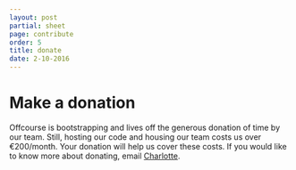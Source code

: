 ```yaml
---
layout: post
partial: sheet
page: contribute
order: 5
title: donate
date: 2-10-2016
---
```


# Make a donation

Offcourse is bootstrapping and lives off the generous donation of time by our team. Still, hosting our code and housing our team costs us over €200/month. Your donation will help us cover these costs. If you would like to know more about donating, email [Charlotte](charlotte@offcourse.io).
